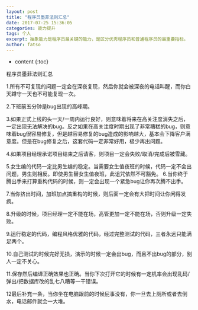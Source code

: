 ```yaml
---
layout: post
title: "程序员墨菲法则汇总"
date: 2017-07-25 15:36:05
categories: 能力提升
tags: 个人
excerpt: 抽象能力是程序员最关键的能力，是区分优秀程序员和普通程序员的最重要指标。
author: fatso
---
```


* content
{:toc}

程序员墨菲法则汇总

1.所有不可复现的问题一定会在深夜复现，然后你就会被深夜的电话叫醒，而你白天蹲守一天也不可能复现一次。

2.下班前五分钟是bug出现的高峰期。

3.如果正式上线的头一天/一周内运行良好，则意味着将来在高关注度消失之后，一定出现无法解决的bug。反之如果在高关注度时期出现了非常糟糕的bug，则意味着bug很容易修复，但是越容易修复的bug造成的影响越大，基本会下降客户满意度。但是在bug修复之后，这套代码一定非常好用，极少再出问题。

4.如果项目经理承诺项目结束之后请客，则项目一定会失败/取消/完成后被雪藏。

5.女生编的代码一定比男生编的稳定。当需要女生值夜班的时候，代码一定不会出问题，男生则相反。即使男生替女生值夜班，此诅咒依然不可豁免。
6.当你终于腾出手来打算重构代码的时候，则一定会出现一个紧急bug让你再次腾不出手。

7.当你挤出时间，加班加点搞重构的时候，则后面一定会有大把时间让你闲得发疯。

8.升级的时候，项目经理一定不能在场，高管更加一定不能在场，否则升级一定失败。

9.运行稳定的代码，编程风格优雅的代码，经过完整测试的代码，三者永远只能满足两个。

10.自己测试的时候完好无损，演示的时候一定会出bug，而且不出bug的部分，别人一定不关心。

11.保存然后编译正确效果也正确。当你下次打开它的时候有一定机率会出现乱码/弹出/把数据库改的乱七八糟等一干错误。

12最后补充一条，当你坐在电脑跟前的时候屁事没有，你一旦去上厕所或者去倒水，电话邮件就会一大堆。